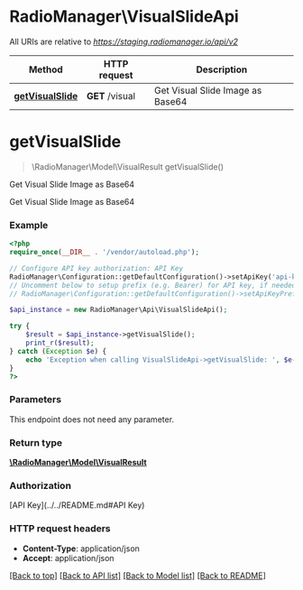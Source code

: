 # RadioManager\VisualSlideApi

All URIs are relative to *https://staging.radiomanager.io/api/v2*

Method | HTTP request | Description
------------- | ------------- | -------------
[**getVisualSlide**](VisualSlideApi.md#getVisualSlide) | **GET** /visual | Get Visual Slide Image as Base64


# **getVisualSlide**
> \RadioManager\Model\VisualResult getVisualSlide()

Get Visual Slide Image as Base64

Get Visual Slide Image as Base64

### Example
```php
<?php
require_once(__DIR__ . '/vendor/autoload.php');

// Configure API key authorization: API Key
RadioManager\Configuration::getDefaultConfiguration()->setApiKey('api-key', 'YOUR_API_KEY');
// Uncomment below to setup prefix (e.g. Bearer) for API key, if needed
// RadioManager\Configuration::getDefaultConfiguration()->setApiKeyPrefix('api-key', 'Bearer');

$api_instance = new RadioManager\Api\VisualSlideApi();

try {
    $result = $api_instance->getVisualSlide();
    print_r($result);
} catch (Exception $e) {
    echo 'Exception when calling VisualSlideApi->getVisualSlide: ', $e->getMessage(), PHP_EOL;
}
?>
```

### Parameters
This endpoint does not need any parameter.

### Return type

[**\RadioManager\Model\VisualResult**](../Model/VisualResult.md)

### Authorization

[API Key](../../README.md#API Key)

### HTTP request headers

 - **Content-Type**: application/json
 - **Accept**: application/json

[[Back to top]](#) [[Back to API list]](../../README.md#documentation-for-api-endpoints) [[Back to Model list]](../../README.md#documentation-for-models) [[Back to README]](../../README.md)

